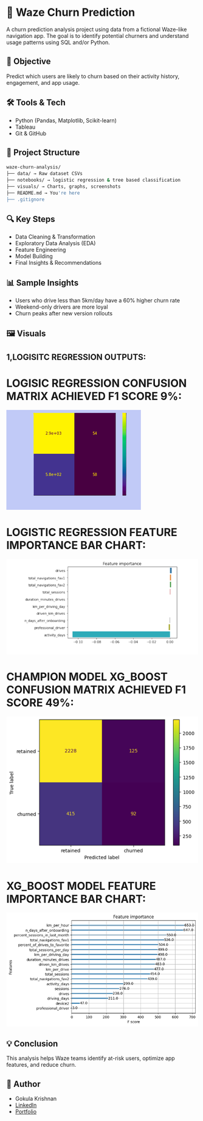 # 🚗 Waze Churn Prediction

A churn prediction analysis project using data from a fictional Waze-like navigation app. The goal is to identify potential churners and understand usage patterns using SQL and/or Python.

## 📌 Objective

Predict which users are likely to churn based on their activity history, engagement, and app usage.

## 🛠 Tools & Tech

- Python (Pandas, Matplotlib, Scikit-learn)
- Tableau
- Git & GitHub

## 📂 Project Structure
```bash
waze-churn-analysis/
├── data/ → Raw dataset CSVs
├── notebooks/ → logistic regression & tree based classification
├── visuals/ → Charts, graphs, screenshots
├── README.md → You're here
├── .gitignore 
```

## 🔍 Key Steps

- Data Cleaning & Transformation
- Exploratory Data Analysis (EDA)
- Feature Engineering
- Model Building 
- Final Insights & Recommendations

## 📊 Sample Insights

- Users who drive less than 5km/day have a 60% higher churn rate
- Weekend-only drivers are more loyal
- Churn peaks after new version rollouts

## 🖼 Visuals


## 1,LOGISITC REGRESSION OUTPUTS:

# LOGISIC REGRESSION CONFUSION MATRIX ACHIEVED F1 SCORE 9%:
![CM](visuals/logistic_regression_CM.png)

# LOGISTIC REGRESSION FEATURE IMPORTANCE BAR CHART:

![FEATURE_IMPORTANCE](visuals/output.png)

# CHAMPION MODEL XG_BOOST  CONFUSION MATRIX ACHIEVED F1 SCORE 49%:
![CM](visuals/xg_boost_CM.png)

# XG_BOOST MODEL FEATURE IMPORTANCE BAR CHART:

![FEATURE_IMPORTANCE](visuals/xg_boost_feature_importance.png)

## 💡 Conclusion

This analysis helps Waze teams identify at-risk users, optimize app features, and reduce churn.

## 🧠 Author

- Gokula Krishnan  
- [LinkedIn](https://www.linkedin.com/in/gokula-krishnan-senthilkumar-70a824212)  
- [Portfolio](https://gokulkrish1045.github.io/goku1045/)

